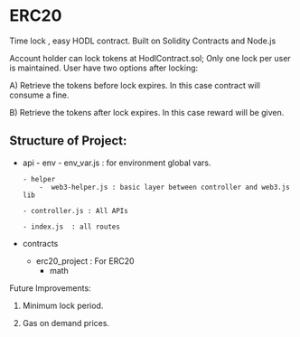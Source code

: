# ERC20

Time lock , easy HODL contract. Built on Solidity Contracts and Node.js

Account holder can lock tokens at HodlContract.sol; Only one lock per user is maintained.
User have two options after locking:

A) Retrieve the tokens before lock expires. In this case contract will consume a fine.

B) Retrieve the tokens after lock expires. In this case reward will be given.


## Structure of Project:

- api
      - env
          - env_var.js : for environment global vars.

      - helper
          -  web3-helper.js : basic layer between controller and web3.js lib

      - controller.js : All APIs

      - index.js  : all routes

- contracts
    - erc20_project : For ERC20
      - math 



Future Improvements:

1. Minimum lock period.

2. Gas on demand prices.
